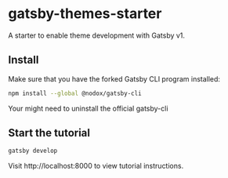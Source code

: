 # gatsby-themes-starter
A starter to enable theme development with Gatsby v1.

## Install

Make sure that you have the forked Gatsby CLI program installed:
```sh
npm install --global @nodox/gatsby-cli
```
Your might need to uninstall the official gatsby-cli

## Start the tutorial
```sh
gatsby develop
```
Visit http://localhost:8000 to view tutorial instructions.
